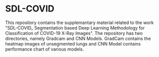 # SDL-COVID
This repository contains the supplemantary material related to the work "SDL-COVID_ Segmentation based Deep Learning Methodology for Classification of COVID-19 X-Ray Images".
The repository has two directories, namely Gradcam and CNN Models.
GradCam contains the heatmap images of unsegmented lungs and CNN Model contains performance chart of various models.

